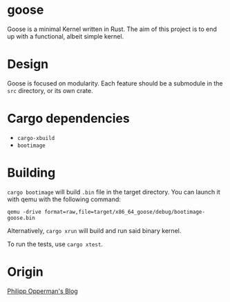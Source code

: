 # goose

Goose is a minimal Kernel written in Rust. The aim of this project is to end up
with a functional, albeit simple kernel.

# Design

Goose is focused on modularity. Each feature should be a submodule in the
`src` directory, or its own crate.

# Cargo dependencies

* `cargo-xbuild`
* `bootimage`

# Building

`cargo bootimage` will build `.bin` file in the target directory. You can
launch it with qemu with the following command:

`qemu -drive format=raw,file=target/x86_64_goose/debug/bootimage-goose.bin`

Alternatively, `cargo xrun` will build and run said binary kernel.

To run the tests, use `cargo xtest`.

# Origin

[Philipp Opperman's Blog](https://os.phil-opp.com/)
